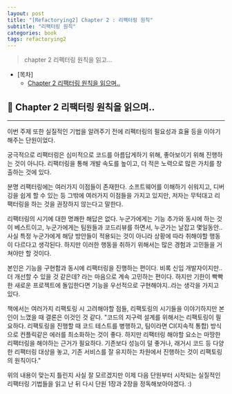 ```yaml
---
layout: post
title: "[Refactorying2] Chapter 2 : 리팩터링 원칙"
subtitle: "리팩터링 원칙"
categories: book
tags: refactorying2
---
```


> chapter 2 리펙터링 원칙을 읽고...

<!---more--->

- [목차]
  - [Chapter 2 리팩터링 원칙을 읽으며..](#-chapter-2-리팩터링-원칙을-읽으며)

## 📌 Chapter 2 리팩터링 원칙을 읽으며..

---

이번 주제 또한 실질적인 기법을 알려주기 전에 리펙터링의 필요성과 효율 등을 이야기해주는 단원이었다.

궁극적으로 리팩터링은 심미적으로 코드를 아름답게하기 위해, 좋아보이기 위해 진행하는 것이 아니다. 리팩터링을 통해 개발 속도를 높이고, 더 적은 노력으로 많은 가치를 창출하는 것에 있다.

분명 리팩터링에는 여러가지 이점들이 존재한다. 소프트웨어를 이해하기 쉬워지고, 디버깅을 쉽게 할 수 있는 등 그밖에 여러가지 이점들을 가지고 있지만, 저자는 무턱대고 리팩터링을 하는 것을 권장하지 않는다고 말한다.

리팩터링의 시기에 대한 명쾌한 해답은 없다. 누군가에게는 기능 추가와 동시에 하는 것이 베스트이고, 누군가에게는 팀원들과 코드리뷰를 하면서, 누군가는 날잡고 몇일동안.. 사실 특정 누군가에게 해당 방안들이 적용되는 것이 아니라 상황에 따라 취해야할 행동이 다르다고 생각된다. 하지만 이러한 행동을 취하기 위해서는 많은 경험과 고민들을 거쳐야만 할 것이다.

본인은 기능을 구현함과 동시에 리팩터링을 진행하는 편이다. 비록 신입 개발자이지만.. 더 개선할 수 있을 것 같은데? 라는 마음으로 계속 고민하는 편이다. 하지만 기한이 빡빡한 새로운 프로젝트에 돌입한다면 기능을 우선적으로 구현해야지..라는 생각을 가지고 있다.

책에서는 여러가지 리팩토링 시 고려해야할 점들, 리팩토링의 시기들을 이야기하지만 본인이 느꼈을 때 결론은 이것인 것 같다.
"코드의 지구력 설계를 위해서는 리팩토링이 필요하다. 리팩토링을 진행할 때 코드 테스트를 병행하고, 팀이라면 CI(지속적 통합) 방식으로 컨플릭같은 에러를 최소화하는 것이 좋다. 하지만 리팩터링 해야할 요소는 마땅한 리팩터링을 해야하는 근거가 필요하다. 기존보다 성능이 덜 좋거나, 래거시 코드 등 다양한 리팩터링 대상을 놓고, 기존 서비스를 잘 유지하는 차원에서 진행하는 것이 리팩토링의 원칙이다."

위의 내용이 맞는지 틀린지 사실 잘 모르겠지만 이제 다음 단원부터 시작되는 실질적인 리팩터링 기법들을 읽고 난 뒤 다시 단원 1장과 2장을 정독해보아야겠다. :)
